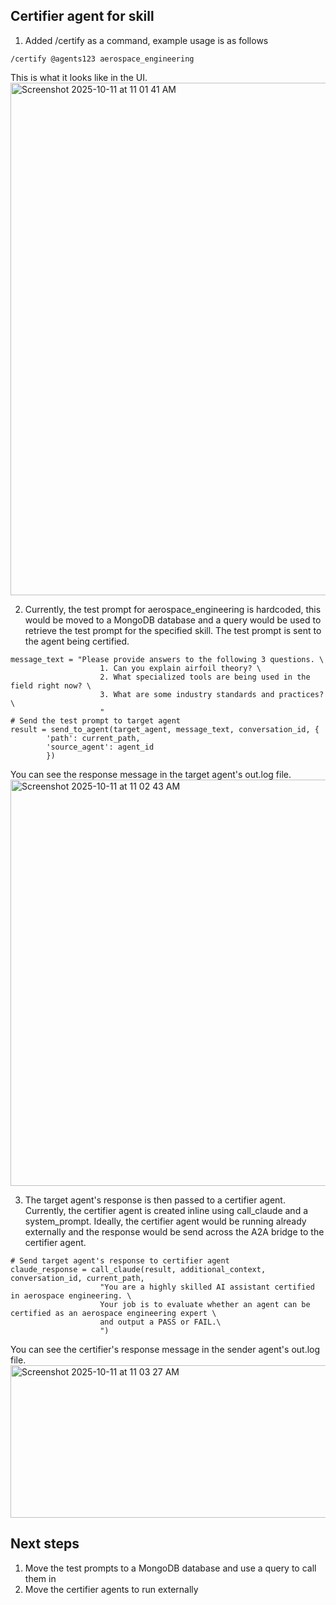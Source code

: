 ## Certifier agent for skill

1. Added /certify as a command, example usage is as follows
```
/certify @agents123 aerospace_engineering
```
This is what it looks like in the UI.
<img width="1280" height="820" alt="Screenshot 2025-10-11 at 11 01 41 AM" src="https://github.com/user-attachments/assets/f2f7ebc0-c066-4d08-8354-0f56c6640d49" />

2. Currently, the test prompt for aerospace_engineering is hardcoded, this would be moved to a MongoDB database and a query would be used to retrieve the test prompt for the specified skill. The test prompt is sent to the agent being certified.
```
message_text = "Please provide answers to the following 3 questions. \
                    1. Can you explain airfoil theory? \
                    2. What specialized tools are being used in the field right now? \
                    3. What are some industry standards and practices? \
                    "
# Send the test prompt to target agent
result = send_to_agent(target_agent, message_text, conversation_id, {
        'path': current_path,
        'source_agent': agent_id
        })
```
You can see the response message in the target agent's out.log file.
<img width="975" height="650" alt="Screenshot 2025-10-11 at 11 02 43 AM" src="https://github.com/user-attachments/assets/ddbcb3ff-4b7b-41d1-aa10-7294505d63bb" />

3. The target agent's response is then passed to a certifier agent. Currently, the certifier agent is created inline using call_claude and a system_prompt. Ideally, the certifier agent would be running already externally and the response would be send across the A2A bridge to the certifier agent.
```
# Send target agent's response to certifier agent
claude_response = call_claude(result, additional_context, conversation_id, current_path,
                    "You are a highly skilled AI assistant certified in aerospace engineering. \
                    Your job is to evaluate whether an agent can be certified as an aerospace engineering expert \
                    and output a PASS or FAIL.\
                    ")
```
You can see the certifier's response message in the sender agent's out.log file.
<img width="967" height="244" alt="Screenshot 2025-10-11 at 11 03 27 AM" src="https://github.com/user-attachments/assets/b3daa852-e5f6-4c02-af36-f5ca7a38e999" />

## Next steps
1. Move the test prompts to a MongoDB database and use a query to call them in
2. Move the certifier agents to run externally
